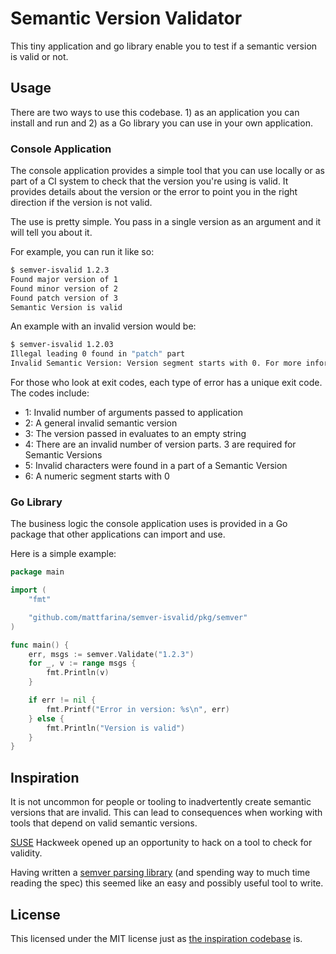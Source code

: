 # Semantic Version Validator

This tiny application and go library enable you to test if a semantic version is valid or not.

## Usage

There are two ways to use this codebase. 1) as an application you can install and run and 2) as a Go library you can use in your own application.

### Console Application

The console application provides a simple tool that you can use locally or as part of a CI system to check that the version you're using is valid. It provides details about the version or the error to point you in the right direction if the version is not valid.

The use is pretty simple. You pass in a single version as an argument and it will tell you about it.

For example, you can run it like so:

```sh
$ semver-isvalid 1.2.3
Found major version of 1
Found minor version of 2
Found patch version of 3
Semantic Version is valid
```

An example with an invalid version would be:

```sh
$ semver-isvalid 1.2.03
Illegal leading 0 found in "patch" part
Invalid Semantic Version: Version segment starts with 0. For more information see https://semver.org
```

For those who look at exit codes, each type of error has a unique exit code.
The codes include:

- 1: Invalid number of arguments passed to application
- 2: A general invalid semantic version
- 3: The version passed in evaluates to an empty string
- 4: There are an invalid number of version parts. 3 are required for Semantic Versions
- 5: Invalid characters were found in a part of a Semantic Version
- 6: A numeric segment starts with 0

### Go Library

The business logic the console application uses is provided in a Go package that other applications can import and use.

Here is a simple example:

```go
package main

import (
    "fmt"

    "github.com/mattfarina/semver-isvalid/pkg/semver"
)

func main() {
    err, msgs := semver.Validate("1.2.3")
    for _, v := range msgs {
        fmt.Println(v)
    }

    if err != nil {
        fmt.Printf("Error in version: %s\n", err)
    } else {
        fmt.Println("Version is valid")
    }
}
```

## Inspiration

It is not uncommon for people or tooling to inadvertently create semantic versions that are invalid. This can lead to consequences when working with tools that depend on valid semantic versions.

[SUSE](https://www.suse.com/) Hackweek opened up an opportunity to hack on a tool to check for validity.

Having written a [semver parsing library](https://github.com/masterminds/semver) (and spending way to much time reading the spec) this seemed like an easy and possibly useful tool to write.

## License

This licensed under the MIT license just as [the inspiration codebase](https://github.com/masterminds/semver) is.
